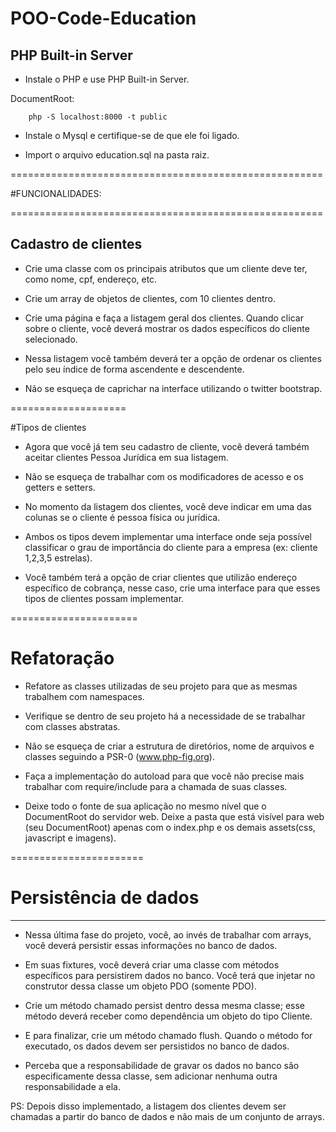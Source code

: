 # POO-Code-Education

PHP Built-in Server
------------

- Instale o PHP e use PHP Built-in Server.

DocumentRoot:

```
	php -S localhost:8000 -t public
```

- Instale o Mysql e certifique-se de que ele foi ligado.

- Import o arquivo education.sql na pasta raiz.

======================================================

#FUNCIONALIDADES:

======================================================

Cadastro de clientes
--------------------

- Crie uma classe com os principais atributos que um cliente deve ter, como nome, cpf, endereço, etc.

- Crie um array de objetos de clientes, com 10 clientes dentro.

- Crie uma página e faça a listagem geral dos clientes. Quando clicar sobre o cliente, você deverá mostrar os dados específicos do cliente selecionado.

- Nessa listagem você também deverá ter a opção de ordenar os clientes pelo seu índice de forma ascendente e descendente.

- Não se esqueça de caprichar na interface utilizando o twitter bootstrap.

====================

#Tipos de clientes

- Agora que você já tem seu cadastro de cliente, você deverá também aceitar clientes Pessoa Jurídica em sua listagem.

- Não se esqueça de trabalhar com os modificadores de acesso e os getters e setters.

- No momento da listagem dos clientes, você deve indicar em uma das colunas se o cliente é pessoa física ou jurídica.

- Ambos os tipos devem implementar uma interface onde seja possível classificar o grau de importância do cliente para a empresa (ex: cliente 1,2,3,5 estrelas).

- Você também terá a opção de criar clientes que utilizão endereço específico de cobrança, nesse caso, crie uma interface para que esses tipos de clientes possam implementar.

======================

# Refatoração

- Refatore as classes utilizadas de seu projeto para que as mesmas trabalhem com namespaces.

- Verifique se dentro de seu projeto há a necessidade de se trabalhar com classes abstratas.

- Não se esqueça de criar a estrutura de diretórios, nome de arquivos e classes seguindo a PSR-0 (www.php-fig.org).

- Faça a implementação do autoload para que você não precise mais trabalhar com require/include para a chamada de suas classes.

- Deixe todo o fonte de sua aplicação no mesmo nível que o DocumentRoot do servidor web. Deixe a pasta que está visível para web (seu DocumentRoot) apenas com o index.php e os demais assets(css, javascript e imagens).

=======================

# Persistência de dados
-----------------------

- Nessa última fase do projeto, você, ao invés de trabalhar com arrays, você deverá persistir essas informações no banco de dados.

- Em suas fixtures, você deverá criar uma classe com métodos específicos para persistirem dados no banco. Você terá que injetar no construtor dessa classe um objeto PDO (somente PDO).

- Crie um método chamado persist dentro dessa mesma classe; esse método deverá receber como dependência um objeto do tipo Cliente.

- E para finalizar, crie um método chamado flush. Quando o método for executado, os dados devem ser persistidos no banco de dados.

- Perceba que a responsabilidade de gravar os dados no banco são especificamente dessa classe, sem adicionar nenhuma outra responsabilidade a ela.

PS: Depois disso implementado, a listagem dos clientes devem ser chamadas a partir do banco de dados e não mais de um conjunto de arrays.